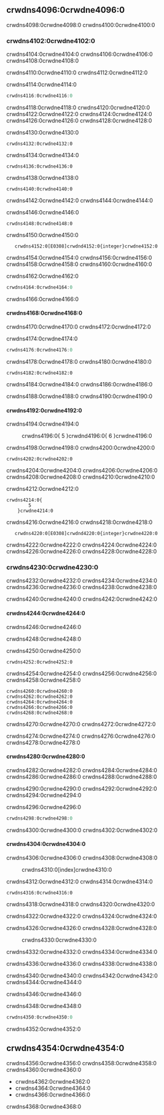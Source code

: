## crwdns4096:0crwdne4096:0

crwdns4098:0crwdne4098:0 crwdns4100:0crwdne4100:0

### crwdns4102:0crwdne4102:0

crwdns4104:0crwdne4104:0 crwdns4106:0crwdne4106:0 crwdns4108:0crwdne4108:0

crwdns4110:0crwdne4110:0 crwdns4112:0crwdne4112:0

<span class="filename">crwdns4114:0crwdne4114:0</span>

```rust
crwdns4116:0crwdne4116:0
```

crwdns4118:0crwdne4118:0 crwdns4120:0crwdne4120:0 crwdns4122:0crwdne4122:0 crwdns4124:0crwdne4124:0 crwdns4126:0crwdne4126:0 crwdns4128:0crwdne4128:0

crwdns4130:0crwdne4130:0

```text
crwdns4132:0crwdne4132:0
```

crwdns4134:0crwdne4134:0

```rust,ignore
crwdns4136:0crwdne4136:0
```

crwdns4138:0crwdne4138:0

```text
crwdns4140:0crwdne4140:0
```

crwdns4142:0crwdne4142:0 crwdns4144:0crwdne4144:0

<span class="filename">crwdns4146:0crwdne4146:0</span>

```rust,ignore
crwdns4148:0crwdne4148:0
```

crwdns4150:0crwdne4150:0

```text
   crwdns4152:0[E0308]crwdnd4152:0{integer}crwdne4152:0
```

crwdns4154:0crwdne4154:0 crwdns4156:0crwdne4156:0 crwdns4158:0crwdne4158:0 crwdns4160:0crwdne4160:0

<span class="filename">crwdns4162:0crwdne4162:0</span>

```rust
crwdns4164:0crwdne4164:0
```

crwdns4166:0crwdne4166:0

#### crwdns4168:0crwdne4168:0

crwdns4170:0crwdne4170:0 crwdns4172:0crwdne4172:0

<span class="filename">crwdns4174:0crwdne4174:0</span>

```rust
crwdns4176:0crwdne4176:0
```

crwdns4178:0crwdne4178:0 crwdns4180:0crwdne4180:0

```text
crwdns4182:0crwdne4182:0
```

crwdns4184:0crwdne4184:0 crwdns4186:0crwdne4186:0

crwdns4188:0crwdne4188:0 crwdns4190:0crwdne4190:0

#### crwdns4192:0crwdne4192:0

crwdns4194:0crwdne4194:0

<figure>
crwdns4196:0{
        5
    }crwdnd4196:0{
        6
    }crwdne4196:0
</figure>

crwdns4198:0crwdne4198:0 crwdns4200:0crwdne4200:0

```text
crwdns4202:0crwdne4202:0
```

crwdns4204:0crwdne4204:0 crwdns4206:0crwdne4206:0 crwdns4208:0crwdne4208:0 crwdns4210:0crwdne4210:0

<span class="filename">crwdns4212:0crwdne4212:0</span>

```rust,ignore
crwdns4214:0{
        5
    }crwdne4214:0
```

crwdns4216:0crwdne4216:0 crwdns4218:0crwdne4218:0

```text
   crwdns4220:0[E0308]crwdnd4220:0{integer}crwdne4220:0
```

crwdns4222:0crwdne4222:0 crwdns4224:0crwdne4224:0 crwdns4226:0crwdne4226:0 crwdns4228:0crwdne4228:0

### crwdns4230:0crwdne4230:0

crwdns4232:0crwdne4232:0 crwdns4234:0crwdne4234:0 crwdns4236:0crwdne4236:0 crwdns4238:0crwdne4238:0

crwdns4240:0crwdne4240:0 crwdns4242:0crwdne4242:0

#### crwdns4244:0crwdne4244:0

crwdns4246:0crwdne4246:0

crwdns4248:0crwdne4248:0

<span class="filename">crwdns4250:0crwdne4250:0</span>

```rust,ignore
crwdns4252:0crwdne4252:0
```

crwdns4254:0crwdne4254:0 crwdns4256:0crwdne4256:0 crwdns4258:0crwdne4258:0

```text
crwdns4260:0crwdne4260:0
crwdns4262:0crwdne4262:0
crwdns4264:0crwdne4264:0
crwdns4266:0crwdne4266:0
crwdns4268:0crwdne4268:0
```

crwdns4270:0crwdne4270:0 crwdns4272:0crwdne4272:0

crwdns4274:0crwdne4274:0 crwdns4276:0crwdne4276:0 crwdns4278:0crwdne4278:0

#### crwdns4280:0crwdne4280:0

crwdns4282:0crwdne4282:0 crwdns4284:0crwdne4284:0 crwdns4286:0crwdne4286:0 crwdns4288:0crwdne4288:0

crwdns4290:0crwdne4290:0 crwdns4292:0crwdne4292:0 crwdns4294:0crwdne4294:0

<span class="filename">crwdns4296:0crwdne4296:0</span>

```rust
crwdns4298:0crwdne4298:0
```

crwdns4300:0crwdne4300:0 crwdns4302:0crwdne4302:0

#### crwdns4304:0crwdne4304:0

crwdns4306:0crwdne4306:0 crwdns4308:0crwdne4308:0

<figure>
crwdns4310:0[index]crwdne4310:0
</figure>

crwdns4312:0crwdne4312:0 crwdns4314:0crwdne4314:0

```text
crwdns4316:0crwdne4316:0
```

crwdns4318:0crwdne4318:0 crwdns4320:0crwdne4320:0

crwdns4322:0crwdne4322:0 crwdns4324:0crwdne4324:0

crwdns4326:0crwdne4326:0 crwdns4328:0crwdne4328:0

<figure>
crwdns4330:0crwdne4330:0
</figure>

crwdns4332:0crwdne4332:0 crwdns4334:0crwdne4334:0

crwdns4336:0crwdne4336:0 crwdns4338:0crwdne4338:0

crwdns4340:0crwdne4340:0 crwdns4342:0crwdne4342:0 crwdns4344:0crwdne4344:0

crwdns4346:0crwdne4346:0

<span class="filename">crwdns4348:0crwdne4348:0</span>

```rust
crwdns4350:0crwdne4350:0
```

crwdns4352:0crwdne4352:0

## crwdns4354:0crwdne4354:0

crwdns4356:0crwdne4356:0 crwdns4358:0crwdne4358:0 crwdns4360:0crwdne4360:0

* crwdns4362:0crwdne4362:0
* crwdns4364:0crwdne4364:0
* crwdns4366:0crwdne4366:0

crwdns4368:0crwdne4368:0
